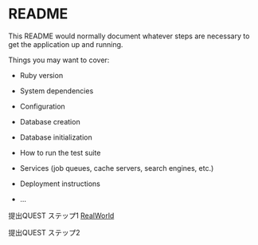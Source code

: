 # README

This README would normally document whatever steps are necessary to get the
application up and running.

Things you may want to cover:

* Ruby version

* System dependencies

* Configuration

* Database creation

* Database initialization

* How to run the test suite

* Services (job queues, cache servers, search engines, etc.)

* Deployment instructions

* ...

提出QUEST ステップ1
[RealWorld](https://vehicleminders.com/)

提出QUEST ステップ2
<mxfile host="app.diagrams.net" modified="2023-07-02T14:39:24.924Z" agent="Mozilla/5.0 (Macintosh; Intel Mac OS X 10_15_7) AppleWebKit/537.36 (KHTML, like Gecko) Chrome/114.0.0.0 Safari/537.36" etag="bFCwYE4nrkcdumrW62GU" version="21.5.2" type="device">
  <diagram name="ページ1" id="16yfcTCNZu2bioTy3MAs">
    <mxGraphModel dx="908" dy="1781" grid="1" gridSize="10" guides="1" tooltips="1" connect="1" arrows="1" fold="1" page="1" pageScale="1" pageWidth="827" pageHeight="1169" background="#ffffff" math="0" shadow="0">
      <root>
        <mxCell id="0" />
        <mxCell id="1" parent="0" />
        <mxCell id="KjCIBxZLfCWnJXqs0GCA-7" value="AWS Cloud" style="points=[[0,0],[0.25,0],[0.5,0],[0.75,0],[1,0],[1,0.25],[1,0.5],[1,0.75],[1,1],[0.75,1],[0.5,1],[0.25,1],[0,1],[0,0.75],[0,0.5],[0,0.25]];outlineConnect=0;gradientColor=none;html=1;whiteSpace=wrap;fontSize=12;fontStyle=0;container=1;pointerEvents=0;collapsible=0;recursiveResize=0;shape=mxgraph.aws4.group;grIcon=mxgraph.aws4.group_aws_cloud_alt;strokeColor=#232F3E;fillColor=none;verticalAlign=top;align=left;spacingLeft=30;fontColor=#232F3E;dashed=0;" vertex="1" parent="1">
          <mxGeometry x="80" y="80" width="600" height="600" as="geometry" />
        </mxCell>
        <mxCell id="KjCIBxZLfCWnJXqs0GCA-8" value="VPC" style="points=[[0,0],[0.25,0],[0.5,0],[0.75,0],[1,0],[1,0.25],[1,0.5],[1,0.75],[1,1],[0.75,1],[0.5,1],[0.25,1],[0,1],[0,0.75],[0,0.5],[0,0.25]];outlineConnect=0;gradientColor=none;html=1;whiteSpace=wrap;fontSize=12;fontStyle=0;container=1;pointerEvents=0;collapsible=0;recursiveResize=0;shape=mxgraph.aws4.group;grIcon=mxgraph.aws4.group_vpc;strokeColor=#248814;fillColor=none;verticalAlign=top;align=left;spacingLeft=30;fontColor=#AAB7B8;dashed=0;" vertex="1" parent="KjCIBxZLfCWnJXqs0GCA-7">
          <mxGeometry x="40" y="40" width="520" height="520" as="geometry" />
        </mxCell>
        <mxCell id="KjCIBxZLfCWnJXqs0GCA-17" value="" style="sketch=0;outlineConnect=0;fontColor=#232F3E;gradientColor=none;fillColor=#4D27AA;strokeColor=none;dashed=0;verticalLabelPosition=bottom;verticalAlign=top;align=center;html=1;fontSize=12;fontStyle=0;aspect=fixed;pointerEvents=1;shape=mxgraph.aws4.internet_gateway;" vertex="1" parent="KjCIBxZLfCWnJXqs0GCA-8">
          <mxGeometry x="242" y="-20" width="38" height="38" as="geometry" />
        </mxCell>
        <mxCell id="KjCIBxZLfCWnJXqs0GCA-18" value="" style="sketch=0;outlineConnect=0;fontColor=#232F3E;gradientColor=none;fillColor=#4D27AA;strokeColor=none;dashed=0;verticalLabelPosition=bottom;verticalAlign=top;align=center;html=1;fontSize=12;fontStyle=0;aspect=fixed;pointerEvents=1;shape=mxgraph.aws4.application_load_balancer;" vertex="1" parent="KjCIBxZLfCWnJXqs0GCA-8">
          <mxGeometry x="240" y="70" width="40" height="40" as="geometry" />
        </mxCell>
        <mxCell id="KjCIBxZLfCWnJXqs0GCA-34" value="&lt;font color=&quot;#000000&quot;&gt;Internet Gateway&lt;br&gt;&lt;/font&gt;" style="text;html=1;align=center;verticalAlign=middle;resizable=0;points=[];autosize=1;strokeColor=none;fillColor=none;" vertex="1" parent="KjCIBxZLfCWnJXqs0GCA-8">
          <mxGeometry x="270" y="-2" width="110" height="30" as="geometry" />
        </mxCell>
        <mxCell id="KjCIBxZLfCWnJXqs0GCA-38" value="&lt;font color=&quot;#000000&quot;&gt;ALB&lt;br&gt;&lt;/font&gt;" style="text;html=1;align=center;verticalAlign=middle;resizable=0;points=[];autosize=1;strokeColor=none;fillColor=none;" vertex="1" parent="KjCIBxZLfCWnJXqs0GCA-8">
          <mxGeometry x="235" y="110" width="50" height="30" as="geometry" />
        </mxCell>
        <mxCell id="KjCIBxZLfCWnJXqs0GCA-64" value="&lt;font color=&quot;#000000&quot;&gt;10.0.0.0/16&lt;br&gt;&lt;/font&gt;" style="text;html=1;align=center;verticalAlign=middle;resizable=0;points=[];autosize=1;strokeColor=none;fillColor=none;" vertex="1" parent="KjCIBxZLfCWnJXqs0GCA-8">
          <mxGeometry x="440" y="490" width="80" height="30" as="geometry" />
        </mxCell>
        <mxCell id="KjCIBxZLfCWnJXqs0GCA-10" value="Public subnet" style="points=[[0,0],[0.25,0],[0.5,0],[0.75,0],[1,0],[1,0.25],[1,0.5],[1,0.75],[1,1],[0.75,1],[0.5,1],[0.25,1],[0,1],[0,0.75],[0,0.5],[0,0.25]];outlineConnect=0;gradientColor=none;html=1;whiteSpace=wrap;fontSize=12;fontStyle=0;container=1;pointerEvents=0;collapsible=0;recursiveResize=0;shape=mxgraph.aws4.group;grIcon=mxgraph.aws4.group_security_group;grStroke=0;strokeColor=#248814;fillColor=#E9F3E6;verticalAlign=top;align=left;spacingLeft=30;fontColor=#248814;dashed=0;" vertex="1" parent="1">
          <mxGeometry x="160" y="160" width="200" height="200" as="geometry" />
        </mxCell>
        <mxCell id="KjCIBxZLfCWnJXqs0GCA-19" value="" style="outlineConnect=0;dashed=0;verticalLabelPosition=bottom;verticalAlign=top;align=center;html=1;shape=mxgraph.aws3.ec2;fillColor=#F58534;gradientColor=none;" vertex="1" parent="KjCIBxZLfCWnJXqs0GCA-10">
          <mxGeometry x="80.88" y="76.75" width="38.25" height="46.5" as="geometry" />
        </mxCell>
        <mxCell id="KjCIBxZLfCWnJXqs0GCA-35" value="&lt;font color=&quot;#000000&quot;&gt;EC2&lt;br&gt;&lt;/font&gt;" style="text;html=1;align=center;verticalAlign=middle;resizable=0;points=[];autosize=1;strokeColor=none;fillColor=none;" vertex="1" parent="KjCIBxZLfCWnJXqs0GCA-10">
          <mxGeometry x="40" y="93.25" width="50" height="30" as="geometry" />
        </mxCell>
        <mxCell id="KjCIBxZLfCWnJXqs0GCA-57" value="&lt;font color=&quot;#000000&quot;&gt;10.0.1.0/24&lt;br&gt;&lt;/font&gt;" style="text;html=1;align=center;verticalAlign=middle;resizable=0;points=[];autosize=1;strokeColor=none;fillColor=none;" vertex="1" parent="KjCIBxZLfCWnJXqs0GCA-10">
          <mxGeometry x="120" y="170" width="80" height="30" as="geometry" />
        </mxCell>
        <mxCell id="KjCIBxZLfCWnJXqs0GCA-13" value="Public subnet" style="points=[[0,0],[0.25,0],[0.5,0],[0.75,0],[1,0],[1,0.25],[1,0.5],[1,0.75],[1,1],[0.75,1],[0.5,1],[0.25,1],[0,1],[0,0.75],[0,0.5],[0,0.25]];outlineConnect=0;gradientColor=none;html=1;whiteSpace=wrap;fontSize=12;fontStyle=0;container=1;pointerEvents=0;collapsible=0;recursiveResize=0;shape=mxgraph.aws4.group;grIcon=mxgraph.aws4.group_security_group;grStroke=0;strokeColor=#248814;fillColor=#E9F3E6;verticalAlign=top;align=left;spacingLeft=30;fontColor=#248814;dashed=0;" vertex="1" parent="1">
          <mxGeometry x="400" y="160" width="200" height="200" as="geometry" />
        </mxCell>
        <mxCell id="KjCIBxZLfCWnJXqs0GCA-20" value="" style="outlineConnect=0;dashed=0;verticalLabelPosition=bottom;verticalAlign=top;align=center;html=1;shape=mxgraph.aws3.ec2;fillColor=#F58534;gradientColor=none;" vertex="1" parent="KjCIBxZLfCWnJXqs0GCA-13">
          <mxGeometry x="80.87" y="76.75" width="38.25" height="46.5" as="geometry" />
        </mxCell>
        <mxCell id="KjCIBxZLfCWnJXqs0GCA-36" value="&lt;font color=&quot;#000000&quot;&gt;EC2&lt;br&gt;&lt;/font&gt;" style="text;html=1;align=center;verticalAlign=middle;resizable=0;points=[];autosize=1;strokeColor=none;fillColor=none;" vertex="1" parent="KjCIBxZLfCWnJXqs0GCA-13">
          <mxGeometry x="110.00000000000001" y="93.25" width="50" height="30" as="geometry" />
        </mxCell>
        <mxCell id="KjCIBxZLfCWnJXqs0GCA-50" value="" style="endArrow=classic;html=1;rounded=0;exitX=0;exitY=0.25;exitDx=0;exitDy=0;entryX=0.5;entryY=0;entryDx=0;entryDy=0;entryPerimeter=0;" edge="1" parent="KjCIBxZLfCWnJXqs0GCA-13" source="KjCIBxZLfCWnJXqs0GCA-13" target="KjCIBxZLfCWnJXqs0GCA-20">
          <mxGeometry width="50" height="50" relative="1" as="geometry">
            <mxPoint x="-10" y="130" as="sourcePoint" />
            <mxPoint x="40" y="80" as="targetPoint" />
          </mxGeometry>
        </mxCell>
        <mxCell id="KjCIBxZLfCWnJXqs0GCA-51" value="" style="endArrow=classic;html=1;rounded=0;exitX=0;exitY=0.25;exitDx=0;exitDy=0;entryX=0.5;entryY=0;entryDx=0;entryDy=0;entryPerimeter=0;strokeColor=#000000;" edge="1" parent="KjCIBxZLfCWnJXqs0GCA-13" source="KjCIBxZLfCWnJXqs0GCA-13" target="KjCIBxZLfCWnJXqs0GCA-20">
          <mxGeometry width="50" height="50" relative="1" as="geometry">
            <mxPoint x="-10" y="130" as="sourcePoint" />
            <mxPoint x="40" y="80" as="targetPoint" />
            <Array as="points">
              <mxPoint x="100" y="50" />
            </Array>
          </mxGeometry>
        </mxCell>
        <mxCell id="KjCIBxZLfCWnJXqs0GCA-58" value="&lt;font color=&quot;#000000&quot;&gt;10.0.2.0/24&lt;br&gt;&lt;/font&gt;" style="text;html=1;align=center;verticalAlign=middle;resizable=0;points=[];autosize=1;strokeColor=none;fillColor=none;" vertex="1" parent="KjCIBxZLfCWnJXqs0GCA-13">
          <mxGeometry x="120" y="170" width="80" height="30" as="geometry" />
        </mxCell>
        <mxCell id="KjCIBxZLfCWnJXqs0GCA-14" value="Private subnet" style="points=[[0,0],[0.25,0],[0.5,0],[0.75,0],[1,0],[1,0.25],[1,0.5],[1,0.75],[1,1],[0.75,1],[0.5,1],[0.25,1],[0,1],[0,0.75],[0,0.5],[0,0.25]];outlineConnect=0;gradientColor=none;html=1;whiteSpace=wrap;fontSize=12;fontStyle=0;container=1;pointerEvents=0;collapsible=0;recursiveResize=0;shape=mxgraph.aws4.group;grIcon=mxgraph.aws4.group_security_group;grStroke=0;strokeColor=#147EBA;fillColor=#E6F2F8;verticalAlign=top;align=left;spacingLeft=30;fontColor=#147EBA;dashed=0;" vertex="1" parent="1">
          <mxGeometry x="160" y="400" width="200" height="200" as="geometry" />
        </mxCell>
        <mxCell id="KjCIBxZLfCWnJXqs0GCA-21" value="" style="sketch=0;points=[[0,0,0],[0.25,0,0],[0.5,0,0],[0.75,0,0],[1,0,0],[0,1,0],[0.25,1,0],[0.5,1,0],[0.75,1,0],[1,1,0],[0,0.25,0],[0,0.5,0],[0,0.75,0],[1,0.25,0],[1,0.5,0],[1,0.75,0]];outlineConnect=0;fontColor=#232F3E;gradientColor=#4D72F3;gradientDirection=north;fillColor=#3334B9;strokeColor=#ffffff;dashed=0;verticalLabelPosition=bottom;verticalAlign=top;align=center;html=1;fontSize=12;fontStyle=0;aspect=fixed;shape=mxgraph.aws4.resourceIcon;resIcon=mxgraph.aws4.rds;" vertex="1" parent="KjCIBxZLfCWnJXqs0GCA-14">
          <mxGeometry x="80.13" y="80.5" width="39" height="39" as="geometry" />
        </mxCell>
        <mxCell id="KjCIBxZLfCWnJXqs0GCA-37" value="&lt;font color=&quot;#000000&quot;&gt;RDS&lt;br&gt;&lt;/font&gt;" style="text;html=1;align=center;verticalAlign=middle;resizable=0;points=[];autosize=1;strokeColor=none;fillColor=none;" vertex="1" parent="KjCIBxZLfCWnJXqs0GCA-14">
          <mxGeometry x="75" y="119.5" width="50" height="30" as="geometry" />
        </mxCell>
        <mxCell id="KjCIBxZLfCWnJXqs0GCA-60" value="&lt;font color=&quot;#000000&quot;&gt;10.0.3.0/24&lt;br&gt;&lt;/font&gt;" style="text;html=1;align=center;verticalAlign=middle;resizable=0;points=[];autosize=1;strokeColor=none;fillColor=none;" vertex="1" parent="KjCIBxZLfCWnJXqs0GCA-14">
          <mxGeometry x="120" y="170" width="80" height="30" as="geometry" />
        </mxCell>
        <mxCell id="KjCIBxZLfCWnJXqs0GCA-15" value="Private subnet" style="points=[[0,0],[0.25,0],[0.5,0],[0.75,0],[1,0],[1,0.25],[1,0.5],[1,0.75],[1,1],[0.75,1],[0.5,1],[0.25,1],[0,1],[0,0.75],[0,0.5],[0,0.25]];outlineConnect=0;gradientColor=none;html=1;whiteSpace=wrap;fontSize=12;fontStyle=0;container=1;pointerEvents=0;collapsible=0;recursiveResize=0;shape=mxgraph.aws4.group;grIcon=mxgraph.aws4.group_security_group;grStroke=0;strokeColor=#147EBA;fillColor=#E6F2F8;verticalAlign=top;align=left;spacingLeft=30;fontColor=#147EBA;dashed=0;" vertex="1" parent="1">
          <mxGeometry x="400" y="400" width="200" height="200" as="geometry" />
        </mxCell>
        <mxCell id="KjCIBxZLfCWnJXqs0GCA-61" value="&lt;font color=&quot;#000000&quot;&gt;10.0.4.0/24&lt;br&gt;&lt;/font&gt;" style="text;html=1;align=center;verticalAlign=middle;resizable=0;points=[];autosize=1;strokeColor=none;fillColor=none;" vertex="1" parent="KjCIBxZLfCWnJXqs0GCA-15">
          <mxGeometry x="120" y="170" width="80" height="30" as="geometry" />
        </mxCell>
        <mxCell id="KjCIBxZLfCWnJXqs0GCA-62" value="" style="sketch=0;points=[[0,0,0],[0.25,0,0],[0.5,0,0],[0.75,0,0],[1,0,0],[0,1,0],[0.25,1,0],[0.5,1,0],[0.75,1,0],[1,1,0],[0,0.25,0],[0,0.5,0],[0,0.75,0],[1,0.25,0],[1,0.5,0],[1,0.75,0]];outlineConnect=0;fontColor=#232F3E;gradientColor=#4D72F3;gradientDirection=north;fillColor=#3334B9;strokeColor=#ffffff;dashed=0;verticalLabelPosition=bottom;verticalAlign=top;align=center;html=1;fontSize=12;fontStyle=0;aspect=fixed;shape=mxgraph.aws4.resourceIcon;resIcon=mxgraph.aws4.rds;" vertex="1" parent="KjCIBxZLfCWnJXqs0GCA-15">
          <mxGeometry x="81" y="80.5" width="39" height="39" as="geometry" />
        </mxCell>
        <mxCell id="KjCIBxZLfCWnJXqs0GCA-63" value="&lt;font color=&quot;#000000&quot;&gt;RDS&lt;br&gt;&lt;/font&gt;" style="text;html=1;align=center;verticalAlign=middle;resizable=0;points=[];autosize=1;strokeColor=none;fillColor=none;" vertex="1" parent="KjCIBxZLfCWnJXqs0GCA-15">
          <mxGeometry x="75.5" y="119.5" width="50" height="30" as="geometry" />
        </mxCell>
        <mxCell id="KjCIBxZLfCWnJXqs0GCA-33" value="" style="edgeStyle=orthogonalEdgeStyle;rounded=0;orthogonalLoop=1;jettySize=auto;html=1;strokeColor=#030303;" edge="1" parent="1" source="KjCIBxZLfCWnJXqs0GCA-22" target="KjCIBxZLfCWnJXqs0GCA-17">
          <mxGeometry relative="1" as="geometry">
            <mxPoint x="380" y="40" as="targetPoint" />
            <Array as="points">
              <mxPoint x="750" />
              <mxPoint x="590" />
              <mxPoint x="381" y="1" />
            </Array>
          </mxGeometry>
        </mxCell>
        <mxCell id="KjCIBxZLfCWnJXqs0GCA-22" value="" style="sketch=0;outlineConnect=0;fontColor=#232F3E;gradientColor=none;fillColor=#232F3D;strokeColor=#050505;dashed=0;verticalLabelPosition=bottom;verticalAlign=top;align=center;html=1;fontSize=12;fontStyle=0;aspect=fixed;pointerEvents=1;shape=mxgraph.aws4.internet_alt22;" vertex="1" parent="1">
          <mxGeometry x="710" y="120" width="78" height="78" as="geometry" />
        </mxCell>
        <mxCell id="KjCIBxZLfCWnJXqs0GCA-79" value="" style="edgeStyle=orthogonalEdgeStyle;rounded=0;orthogonalLoop=1;jettySize=auto;html=1;strokeColor=#000000;" edge="1" parent="1" source="KjCIBxZLfCWnJXqs0GCA-23" target="KjCIBxZLfCWnJXqs0GCA-22">
          <mxGeometry relative="1" as="geometry">
            <mxPoint x="748.9999999999998" y="254" as="targetPoint" />
          </mxGeometry>
        </mxCell>
        <mxCell id="KjCIBxZLfCWnJXqs0GCA-23" value="" style="sketch=0;outlineConnect=0;fontColor=#232F3E;gradientColor=none;fillColor=#232F3D;strokeColor=none;dashed=0;verticalLabelPosition=bottom;verticalAlign=top;align=center;html=1;fontSize=12;fontStyle=0;aspect=fixed;pointerEvents=1;shape=mxgraph.aws4.client;" vertex="1" parent="1">
          <mxGeometry x="710" y="342" width="78" height="76" as="geometry" />
        </mxCell>
        <mxCell id="KjCIBxZLfCWnJXqs0GCA-48" value="" style="endArrow=classic;html=1;rounded=0;strokeColor=#000000;" edge="1" parent="1">
          <mxGeometry width="50" height="50" relative="1" as="geometry">
            <mxPoint x="380" y="140" as="sourcePoint" />
            <mxPoint x="380" y="190" as="targetPoint" />
            <Array as="points">
              <mxPoint x="380" y="150" />
              <mxPoint x="380" y="170" />
            </Array>
          </mxGeometry>
        </mxCell>
        <mxCell id="KjCIBxZLfCWnJXqs0GCA-52" value="" style="endArrow=classic;html=1;rounded=0;strokeColor=#000000;" edge="1" parent="1" source="KjCIBxZLfCWnJXqs0GCA-18" target="KjCIBxZLfCWnJXqs0GCA-19">
          <mxGeometry width="50" height="50" relative="1" as="geometry">
            <mxPoint x="410" y="220" as="sourcePoint" />
            <mxPoint x="510" y="247" as="targetPoint" />
            <Array as="points">
              <mxPoint x="260" y="210" />
            </Array>
          </mxGeometry>
        </mxCell>
        <mxCell id="KjCIBxZLfCWnJXqs0GCA-53" style="edgeStyle=orthogonalEdgeStyle;rounded=0;orthogonalLoop=1;jettySize=auto;html=1;exitX=0.5;exitY=1;exitDx=0;exitDy=0;exitPerimeter=0;entryX=0.5;entryY=0;entryDx=0;entryDy=0;entryPerimeter=0;strokeColor=#000000;" edge="1" parent="1" source="KjCIBxZLfCWnJXqs0GCA-19" target="KjCIBxZLfCWnJXqs0GCA-21">
          <mxGeometry relative="1" as="geometry" />
        </mxCell>
        <mxCell id="KjCIBxZLfCWnJXqs0GCA-55" style="edgeStyle=orthogonalEdgeStyle;rounded=0;orthogonalLoop=1;jettySize=auto;html=1;exitX=0.5;exitY=1;exitDx=0;exitDy=0;exitPerimeter=0;strokeColor=#000000;entryX=0.75;entryY=0;entryDx=0;entryDy=0;entryPerimeter=0;" edge="1" parent="1" source="KjCIBxZLfCWnJXqs0GCA-20" target="KjCIBxZLfCWnJXqs0GCA-21">
          <mxGeometry relative="1" as="geometry">
            <mxPoint x="260" y="400" as="targetPoint" />
            <Array as="points">
              <mxPoint x="500" y="380" />
              <mxPoint x="270" y="380" />
              <mxPoint x="270" y="400" />
              <mxPoint x="269" y="400" />
            </Array>
          </mxGeometry>
        </mxCell>
        <mxCell id="KjCIBxZLfCWnJXqs0GCA-65" value="" style="sketch=0;points=[[0,0,0],[0.25,0,0],[0.5,0,0],[0.75,0,0],[1,0,0],[0,1,0],[0.25,1,0],[0.5,1,0],[0.75,1,0],[1,1,0],[0,0.25,0],[0,0.5,0],[0,0.75,0],[1,0.25,0],[1,0.5,0],[1,0.75,0]];outlineConnect=0;fontColor=#232F3E;gradientColor=#945DF2;gradientDirection=north;fillColor=#5A30B5;strokeColor=#ffffff;dashed=0;verticalLabelPosition=bottom;verticalAlign=top;align=center;html=1;fontSize=12;fontStyle=0;aspect=fixed;shape=mxgraph.aws4.resourceIcon;resIcon=mxgraph.aws4.route_53;" vertex="1" parent="1">
          <mxGeometry x="591" y="40.5" width="39" height="39" as="geometry" />
        </mxCell>
        <mxCell id="KjCIBxZLfCWnJXqs0GCA-68" value="" style="sketch=0;points=[[0,0,0],[0.25,0,0],[0.5,0,0],[0.75,0,0],[1,0,0],[0,1,0],[0.25,1,0],[0.5,1,0],[0.75,1,0],[1,1,0],[0,0.25,0],[0,0.5,0],[0,0.75,0],[1,0.25,0],[1,0.5,0],[1,0.75,0]];outlineConnect=0;fontColor=#232F3E;gradientColor=#F54749;gradientDirection=north;fillColor=#C7131F;strokeColor=#ffffff;dashed=0;verticalLabelPosition=bottom;verticalAlign=top;align=center;html=1;fontSize=12;fontStyle=0;aspect=fixed;shape=mxgraph.aws4.resourceIcon;resIcon=mxgraph.aws4.certificate_manager_3;" vertex="1" parent="1">
          <mxGeometry x="640" y="39.5" width="40" height="40" as="geometry" />
        </mxCell>
        <mxCell id="KjCIBxZLfCWnJXqs0GCA-77" value="&lt;font color=&quot;#000000&quot;&gt;HTTPS&lt;br&gt;&lt;/font&gt;" style="text;html=1;align=center;verticalAlign=middle;resizable=0;points=[];autosize=1;strokeColor=none;fillColor=none;" vertex="1" parent="1">
          <mxGeometry x="531" width="60" height="30" as="geometry" />
        </mxCell>
        <mxCell id="KjCIBxZLfCWnJXqs0GCA-81" value="&lt;font color=&quot;#000000&quot;&gt;Route 53&lt;br&gt;&lt;/font&gt;" style="text;html=1;align=center;verticalAlign=middle;resizable=0;points=[];autosize=1;strokeColor=none;fillColor=none;" vertex="1" parent="1">
          <mxGeometry x="575.5" y="20" width="70" height="30" as="geometry" />
        </mxCell>
        <mxCell id="KjCIBxZLfCWnJXqs0GCA-82" value="&lt;font color=&quot;#000000&quot;&gt;ACM&lt;br&gt;&lt;/font&gt;" style="text;html=1;align=center;verticalAlign=middle;resizable=0;points=[];autosize=1;strokeColor=none;fillColor=none;" vertex="1" parent="1">
          <mxGeometry x="635" y="20" width="50" height="30" as="geometry" />
        </mxCell>
      </root>
    </mxGraphModel>
  </diagram>
</mxfile>

